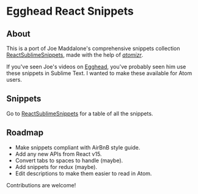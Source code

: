 # Egghead React Snippets

## About
This is a port of Joe Maddalone's comprehensive snippets collection [ReactSublimeSnippets](https://github.com/joemaddalone/ReactSublimeSnippets), made with the help of [_atomizr_](https://github.com/idleberg/atomizr).

If you've seen Joe's videos on [Egghead](https://egghead.io), you've probably seen him use these snippets in Sublime Text. I wanted to make these available for Atom users.

## Snippets

Go to [ReactSublimeSnippets](https://github.com/joemaddalone/ReactSublimeSnippets) for a table of all the snippets.

## Roadmap

* Make snippets compliant with AirBnB style guide.
* Add any new APIs from React v15.
* Convert tabs to spaces to handle (maybe).
* Add snippets for redux (maybe).
* Edit descriptions to make them easier to read in Atom.

Contributions are welcome!
